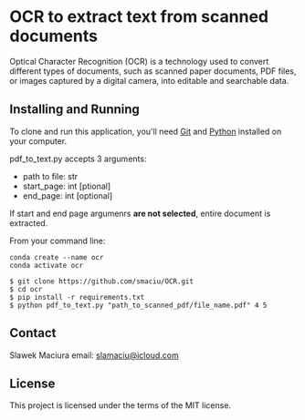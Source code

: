 # OCR to extract text from scanned documents

Optical Character Recognition (OCR) is a technology used to convert different types of documents, such as scanned paper documents, PDF files, or images captured by a digital camera, into editable and searchable data. 


## Installing and Running

To clone and run this application, you'll need [Git](https://git-scm.com) and [Python](https://www.python.org/downloads/) installed on your computer. 

pdf_to_text.py accepts 3 arguments: 
- path to file: str
- start_page: int [ptional]
- end_page: int [optional]

If start and end page argumenrs **are not selected**, entire document is extracted.

From your command line:

```
conda create --name ocr
conda activate ocr

$ git clone https://github.com/smaciu/OCR.git
$ cd ocr
$ pip install -r requirements.txt
$ python pdf_to_text.py "path_to_scanned_pdf/file_name.pdf" 4 5

```

## Contact

Slawek Maciura 
email: slamaciu@icloud.com

## License

This project is licensed under the terms of the MIT license.
